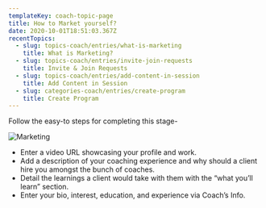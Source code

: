 ```yaml
---
templateKey: coach-topic-page
title: How to Market yourself?
date: 2020-10-01T18:51:03.367Z
recentTopics:
  - slug: topics-coach/entries/what-is-marketing
    title: What is Marketing?
  - slug: topics-coach/entries/invite-join-requests
    title: Invite & Join Requests
  - slug: topics-coach/entries/add-content-in-session
    title: Add Content in Session
  - slug: categories-coach/entries/create-program
    title: Create Program
---
```

Follow the easy-to steps for completing this stage-

![Marketing](/img/marketing.png "Marketing")

* Enter a video URL showcasing your profile and work.
* Add a description of your coaching experience and why should a client hire you amongst the bunch of coaches.
* Detail the learnings a client would take with them with the “what you’ll learn” section.
* Enter your bio, interest, education, and experience via Coach’s Info.
